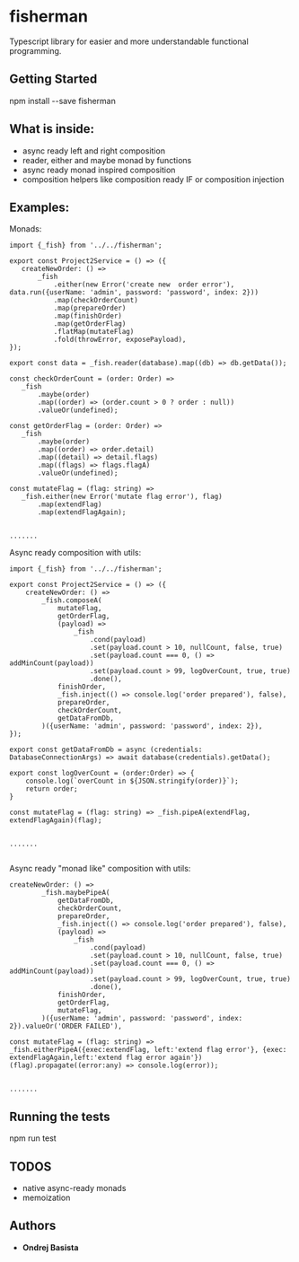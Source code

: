 # fisherman

Typescript library for easier and more understandable functional programming.

## Getting Started

npm install --save fisherman

## What is inside:
- async ready left and right composition
- reader, either and maybe monad by functions
- async ready monad inspired composition 
- composition helpers like composition ready IF or composition injection

## Examples:

Monads: 

 ```
import {_fish} from '../../fisherman';

export const Project2Service = () => ({
    createNewOrder: () =>
        _fish
            .either(new Error('create new  order error'), data.run({userName: 'admin', password: 'password', index: 2}))
            .map(checkOrderCount)
            .map(prepareOrder)
            .map(finishOrder)
            .map(getOrderFlag)
            .flatMap(mutateFlag)
            .fold(throwError, exposePayload),
});

export const data = _fish.reader(database).map((db) => db.getData());

const checkOrderCount = (order: Order) =>
    _fish
        .maybe(order)
        .map((order) => (order.count > 0 ? order : null))
        .valueOr(undefined);

const getOrderFlag = (order: Order) =>
    _fish
        .maybe(order)
        .map((order) => order.detail)
        .map((detail) => detail.flags)
        .map((flags) => flags.flagA)
        .valueOr(undefined);

const mutateFlag = (flag: string) =>
    _fish.either(new Error('mutate flag error'), flag)
        .map(extendFlag)
        .map(extendFlagAgain);

        
.......
```


Async ready composition with utils:

```
import {_fish} from '../../fisherman';

export const Project2Service = () => ({
    createNewOrder: () =>
        _fish.composeA(
            mutateFlag,
            getOrderFlag,
            (payload) =>
                _fish
                    .cond(payload)
                    .set(payload.count > 10, nullCount, false, true)
                    .set(payload.count === 0, () => addMinCount(payload))
                    .set(payload.count > 99, logOverCount, true, true)
                    .done(),
            finishOrder,
            _fish.inject(() => console.log('order prepared'), false),
            prepareOrder,
            checkOrderCount,
            getDataFromDb,
        )({userName: 'admin', password: 'password', index: 2}),
});

export const getDataFromDb = async (credentials: DatabaseConnectionArgs) => await database(credentials).getData();

export const logOverCount = (order:Order) => {
    console.log(`overCount in ${JSON.stringify(order)}`);
    return order;
}

const mutateFlag = (flag: string) => _fish.pipeA(extendFlag, extendFlagAgain)(flag);


.......
        
```  

Async ready "monad like" composition with utils:

```
createNewOrder: () =>
        _fish.maybePipeA(
            getDataFromDb,
            checkOrderCount,
            prepareOrder,
            _fish.inject(() => console.log('order prepared'), false),
            (payload) =>
                _fish
                    .cond(payload)
                    .set(payload.count > 10, nullCount, false, true)
                    .set(payload.count === 0, () => addMinCount(payload))
                    .set(payload.count > 99, logOverCount, true, true)
                    .done(),
            finishOrder,
            getOrderFlag,
            mutateFlag,
        )({userName: 'admin', password: 'password', index: 2}).valueOr('ORDER FAILED'),

const mutateFlag = (flag: string) => _fish.eitherPipeA({exec:extendFlag, left:'extend flag error'}, {exec: extendFlagAgain,left:'extend flag error again'})(flag).propagate((error:any) => console.log(error));


.......

```

## Running the tests

npm run test

## TODOS

- native async-ready monads
- memoization

## Authors

* **Ondrej Basista** 



